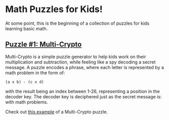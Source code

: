 Math Puzzles for Kids!
======================

At some point, this is the beginning of a collection of puzzles for kids
learning basic math.


[Puzzle #1: Multi-Crypto](multicrypto/)
-----------------------

Multi-Crypto is a simple puzzle generator to help kids work on their multiplication 
and subtraction, while feeling like a spy decoding a secret message. A puzzle 
encodes a phrase, where each letter is represented by a math problem in the form of:

    (a x b) - (c x d)

with the result being an index between 1-26, representing a position in the decoder
key. The decoder key is deciphered just as the secret message is: with math problems.

Check out [this example](multicrypto/EXAMPLE.md) of a Multi-Crypto puzzle.
